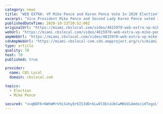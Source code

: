 ```yaml
---
category: news
title: "WEB EXTRA: VP Mike Pence and Karen Pence Vote In 2020 Election"
excerpt: "Vice President Mike Pence and Second Lady Karen Pence voted in the 2020 general election in Indianapolis, IN on Friday. The Pences submitted their absentee ballots in person."
publishedDateTime: 2020-10-23T20:52:00Z
originalUrl: "https://miami.cbslocal.com/video/4815970-web-extra-vp-mike-pence-and-karen-pence-vote-in-2020-election/"
webUrl: "https://miami.cbslocal.com/video/4815970-web-extra-vp-mike-pence-and-karen-pence-vote-in-2020-election/"
ampWebUrl: "https://miami.cbslocal.com/video/4815970-web-extra-vp-mike-pence-and-karen-pence-vote-in-2020-election/amp/"
cdnAmpWebUrl: "https://miami-cbslocal-com.cdn.ampproject.org/c/s/miami.cbslocal.com/video/4815970-web-extra-vp-mike-pence-and-karen-pence-vote-in-2020-election/amp/"
type: article
quality: 70
heat: 70
published: true

provider:
  name: CBS Local
  domain: cbslocal.com

topics:
  - Election
  - Mike Pence

secured: "vvqNDF6+6WhWMrVhLSohyQr6IS3dD+bLw9lOEnsUbCwMKbUiAmdociHTegoLtNK+OQE2LuvUMcdCNdVlphU7YyTAD+4qDvaHOn0BF+t9LdPGeCyISDJgb+htdnhUI1B3arXqo5zMVTRfoamKx3MF3xhR4A4K43lbSonC5VouS5zxLnyYUMCEX8xUx0W+KuBoF50HAwNB8/zxFDsiQ/Saqb879+GKO8TWlpsUROyOOKMaiVdvgFdeg6XPcvAMQggZ6zAogkArDEdFYIXNMHhj23wTLBSKbxeOuuCbPzSVNAVzFqxSgnSwBJBlSoMcV84eZp+Ddpr++d9C8RhAKOry9+ElZDHqZGHApqUGgBt3Hl0=;VcOi2Cy5ZrwQQ6rNNSDfLg=="
---
```


